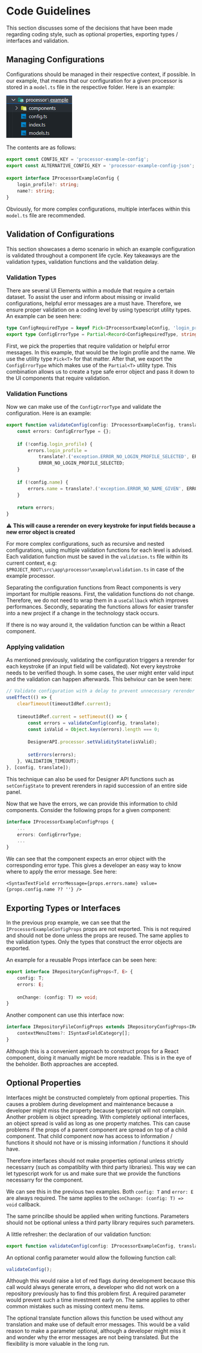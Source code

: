 # Code Guidelines

This section discusses some of the decisions that have been made regarding coding style, such as optional properties, exporting types / interfaces and validation.

## Managing Configurations

Configurations should be managed in their respective context, if possible. In our example, that means that our configuration for a given processor is stored in a `model.ts` file in the respective folder. Here is an example:

![model.ts example](./model_ts_example.png)

The contents are as follows:

```typescript
export const CONFIG_KEY = 'processor-example-config';
export const ALTERNATIVE_CONFIG_KEY = 'processor-example-config-json';

export interface IProcessorExampleConfig {
    login_profile?: string;
    name?: string;
}
```

Obviously, for more complex configurations, multiple interfaces within this `model.ts` file are recommended.

## Validation of Configurations

This section showcases a demo scenario in which an example configuration is validated throughout a component life cycle. Key takeaways are the validation types, validation functions and the validation delay.

### Validation Types

There are several UI Elements within a module that require a certain dataset. To assist the user and inform about missing or invalid configurations, helpful error messages are a must have. Therefore, we ensure proper validation on a coding level by using typescript utility types. An example can be seen here:

```typescript
type ConfigRequiredType = keyof Pick<IProcessorExampleConfig, 'login_profile' | 'name'>;
export type ConfigErrorType = Partial<Record<ConfigRequiredType, string>>;
```

First, we pick the properties that require validation or helpful error messages. In this example, that would be the login profile and the name. We use the utility type `Pick<T>` for that matter. After that, we export the `ConfigErrorType` which makes use of the `Partial<T>` utility type. This
combination allows us to create a type safe error object and pass it down to the UI components that require validation.

### Validation Functions

Now we can make use of the `ConfigErrorType` and validate the configuration. Here is an example:

```typescript
export function validateConfig(config: IProcessorExampleConfig, translate?: TFunction): ConfigErrorType {
    const errors: ConfigErrorType = {};

    if (!config.login_profile) {
        errors.login_profile =
            translate?.('exception.ERROR_NO_LOGIN_PROFILE_SELECTED', ERROR_NO_LOGIN_PROFILE_SELECTED) ??
            ERROR_NO_LOGIN_PROFILE_SELECTED;
    }

    if (!config.name) {
        errors.name = translate?.('exception.ERROR_NO_NAME_GIVEN', ERROR_NO_NAME_GIVEN) ?? ERROR_NO_NAME_GIVEN;
    }

    return errors;
}
```

⚠️ **This will cause a rerender on every keystroke for input fields because a new error object is created**

For more complex configurations, such as recursive and nested configurations, using multiple validation functions for each level is advised. Each validation function must be saved in the `validation.ts` file within its current context, e.g: `$PROJECT_ROOT\src\app\processor\example\validation.ts` in case of the example processor.

Separating the configuration functions from React components is very important for multiple reasons. First, the validation functions do not change. Therefore, we do not need to wrap them in a `useCallback` which improves performances. Secondly, separating the functions allows for easier transfer into a new project if a change in the technology stack occurs.

If there is no way around it, the validation function can be within a React component.

### Applying validation

As mentioned previously, validating the configuration triggers a rerender for each keystroke (if an input field will be validated). Not every keystroke needs to be verified though. In some cases, the user might enter valid input and the validation can happen afterwards. This behviour can be seen here:

```typescript
// Validate configuration with a delay to prevent unnecessary rerender
useEffect(() => {
    clearTimeout(timeoutIdRef.current);

    timeoutIdRef.current = setTimeout(() => {
        const errors = validateConfig(config, translate);
        const isValid = Object.keys(errors).length === 0;

        DesignerAPI.processor.setValidityState(isValid);

        setErrors(errors);
    }, VALIDATION_TIMEOUT);
}, [config, translate]);
```

This technique can also be used for Designer API functions such as `setConfigState` to prevent rerenders in rapid succession of an entire side panel.

Now that we have the errors, we can provide this information to child components. Consider the following props for a given component:

```typescript
interface IProcessorExampleConfigProps {
    ...
    errors: ConfigErrorType;
    ...
}
```

We can see that the component expects an error object with the corresponding error type. This gives a developer an easy way to know where to apply the error message. See here:

```tsx
<SyntaxTextField errorMessage={props.errors.name} value={props.config.name ?? ''} />
```

## Exporting Types or Interfaces

In the previous prop example, we can see that the `IProcessorExampleConfigProps` props are not exported. This is not required and should not be done unless the props are reused. The same applies to the validation types. Only the types that construct the error objects are exported.

An example for a reusable Props interface can be seen here:

```typescript
export interface IRepositoryConfigProps<T, E> {
    config: T;
    errors: E;

    onChange: (config: T) => void;
}
```

Another component can use this interface now:

```typescript
interface IRepositoryFileConfigProps extends IRepositoryConfigProps<IRepositoryItem, FileErrorType> {
    contextMenuItems?: ISyntaxFieldCategory[];
}
```

Although this is a convenient approach to construct props for a React component, doing it manually might be more readable. This is in the eye of the beholder. Both approaches are accepted.

## Optional Properties

Interfaces might be constructed completely from optional properties. This causes a problem during development and maintenance because a developer might miss the property because typescript will not complain. Another problem is object spreading. With completely optional interfaces, an object spread is valid as long as one property matches. This can cause problems if the props of a parent component are spread on top of a child component. That child component now has access to information / functions it should not have or is missing information / functions it should have.

Therefore interfaces should not make properties optional unless strictly necessarry (such as compatiblity with third party libraries). This way we can let typescript work for us and make sure that we provide the functions necessarry for the component.

We can see this in the previous two examples. Both `config: T` and `error: E` are always required. The same applies to the `onChange: (config: T) => void` callback.

The same princilbe should be applied when writing functions. Parameters should not be optional unless a third party library requires such parameters.

A little refresher: the declaration of our validation function:

```typescript
export function validateConfig(config: IProcessorExampleConfig, translate?: TFunction);
```

An optional config parameter would allow the following function call:

```typescript
validateConfig();
```

Although this would raise a lot of red flags during development because this call would always generate errors, a developer who did not work on a repository previously has to find this problem first. A required parameter would prevent such a time investment early on. The same applies to other common mistakes such as missing context menu items.

The optional translate function allows this function be used without any translation and make use of default error messages. This would be a valid reason to make a parameter optional, although a developer might miss it and wonder why the error messages are not being translated. But the flexibility is more valuable in the long run.
